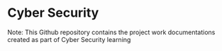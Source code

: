 # Cyber Security

Note: This Github repository contains the project work documentations created as part of Cyber Security learning

